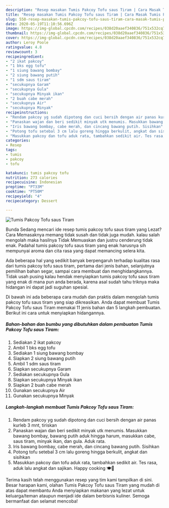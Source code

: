 ```yaml
---
description: "Resep masakan Tumis Pakcoy Tofu saus Tiram | Cara Masak Tumis Pakcoy Tofu saus Tiram Yang Bisa Manjain Lidah"
title: "Resep masakan Tumis Pakcoy Tofu saus Tiram | Cara Masak Tumis Pakcoy Tofu saus Tiram Yang Bisa Manjain Lidah"
slug: 550-resep-masakan-tumis-pakcoy-tofu-saus-tiram-cara-masak-tumis-pakcoy-tofu-saus-tiram-yang-bisa-manjain-lidah
date: 2020-05-19T11:10:56.696Z
image: https://img-global.cpcdn.com/recipes/038d20aaef340836/751x532cq70/tumis-pakcoy-tofu-saus-tiram-foto-resep-utama.jpg
thumbnail: https://img-global.cpcdn.com/recipes/038d20aaef340836/751x532cq70/tumis-pakcoy-tofu-saus-tiram-foto-resep-utama.jpg
cover: https://img-global.cpcdn.com/recipes/038d20aaef340836/751x532cq70/tumis-pakcoy-tofu-saus-tiram-foto-resep-utama.jpg
author: Leroy Poole
ratingvalue: 4.8
reviewcount: 3
recipeingredient:
- "2 ikat pakcoy"
- "1 bks egg tofu"
- "1 siung bawang bombay"
- "2 siung bawang putih"
- "1 sdm saus tiram"
- "secukupnya Garam"
- "secukupnya Gula"
- "secukupnya Minyak ikan"
- "2 buah cabe merah"
- "secukupnya Air"
- "secukupnya Minyak"
recipeinstructions:
- "Rendam pakcoy yg sudah dipotong dan cuci bersih dengan air panas kurleb 3 mnt, tiriskan"
- "Panaskan wajan dan beri sedikit minyak utk menumis. Masukkan bawang bombay, bawang putih aduk hingga harum, masukkan cabe, saus tiram, minyak ikan, dan gula. Aduk rata."
- "Iris bawang bombay, cabe merah, dan cincang bawang putih. Sisihkan"
- "Potong tofu setebal 3 cm lalu goreng hingga berkulit, angkat dan sisihkan"
- "Masukkan pakcoy dan tofu aduk rata, tambahkan sedikit air. Tes rasa, aduk lalu angkat dan sajikan. Happy cooking 🍽🤗"
categories:
- Resep
tags:
- tumis
- pakcoy
- tofu

katakunci: tumis pakcoy tofu 
nutrition: 273 calories
recipecuisine: Indonesian
preptime: "PT33M"
cooktime: "PT50M"
recipeyield: "4"
recipecategory: Dessert

---
```



![Tumis Pakcoy Tofu saus Tiram](https://img-global.cpcdn.com/recipes/038d20aaef340836/751x532cq70/tumis-pakcoy-tofu-saus-tiram-foto-resep-utama.jpg)

Bunda Sedang mencari ide resep tumis pakcoy tofu saus tiram yang Lezat? Cara Memasaknya memang tidak susah dan tidak juga mudah. kalau salah mengolah maka hasilnya Tidak Memuaskan dan justru cenderung tidak enak. Padahal tumis pakcoy tofu saus tiram yang enak harusnya sih mempunyai aroma dan cita rasa yang dapat memancing selera kita.

Ada beberapa hal yang sedikit banyak berpengaruh terhadap kualitas rasa dari tumis pakcoy tofu saus tiram, pertama dari jenis bahan, selanjutnya pemilihan bahan segar, sampai cara membuat dan menghidangkannya. Tidak usah pusing kalau hendak menyiapkan tumis pakcoy tofu saus tiram yang enak di mana pun anda berada, karena asal sudah tahu triknya maka hidangan ini dapat jadi suguhan spesial.




Di bawah ini ada beberapa cara mudah dan praktis dalam mengolah tumis pakcoy tofu saus tiram yang siap dikreasikan. Anda dapat membuat Tumis Pakcoy Tofu saus Tiram memakai 11 jenis bahan dan 5 langkah pembuatan. Berikut ini cara untuk menyiapkan hidangannya.

<!--inarticleads1-->

##### Bahan-bahan dan bumbu yang dibutuhkan dalam pembuatan Tumis Pakcoy Tofu saus Tiram:

1. Sediakan 2 ikat pakcoy
1. Ambil 1 bks egg tofu
1. Sediakan 1 siung bawang bombay
1. Siapkan 2 siung bawang putih
1. Ambil 1 sdm saus tiram
1. Siapkan secukupnya Garam
1. Sediakan secukupnya Gula
1. Siapkan secukupnya Minyak ikan
1. Siapkan 2 buah cabe merah
1. Gunakan secukupnya Air
1. Gunakan secukupnya Minyak




<!--inarticleads2-->

##### Langkah-langkah membuat Tumis Pakcoy Tofu saus Tiram:

1. Rendam pakcoy yg sudah dipotong dan cuci bersih dengan air panas kurleb 3 mnt, tiriskan
1. Panaskan wajan dan beri sedikit minyak utk menumis. Masukkan bawang bombay, bawang putih aduk hingga harum, masukkan cabe, saus tiram, minyak ikan, dan gula. Aduk rata.
1. Iris bawang bombay, cabe merah, dan cincang bawang putih. Sisihkan
1. Potong tofu setebal 3 cm lalu goreng hingga berkulit, angkat dan sisihkan
1. Masukkan pakcoy dan tofu aduk rata, tambahkan sedikit air. Tes rasa, aduk lalu angkat dan sajikan. Happy cooking 🍽🤗




Terima kasih telah menggunakan resep yang tim kami tampilkan di sini. Besar harapan kami, olahan Tumis Pakcoy Tofu saus Tiram yang mudah di atas dapat membantu Anda menyiapkan makanan yang lezat untuk keluarga/teman ataupun menjadi ide dalam berbisnis kuliner. Semoga bermanfaat dan selamat mencoba!
